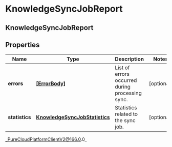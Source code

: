 # KnowledgeSyncJobReport

## KnowledgeSyncJobReport

## Properties

|Name | Type | Description | Notes|
|------------ | ------------- | ------------- | -------------|
| **errors** | [**[ErrorBody]**]([ErrorBody]) | List of errors occurred during processing sync. | [optional] |
| **statistics** | [**KnowledgeSyncJobStatistics**](KnowledgeSyncJobStatistics) | Statistics related to the sync job. | [optional] |



_PureCloudPlatformClientV2@166.0.0_
